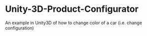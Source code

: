 # Unity-3D-Product-Configurator
An example in Unity3D of how to change color of a car (i.e. change configuration)
